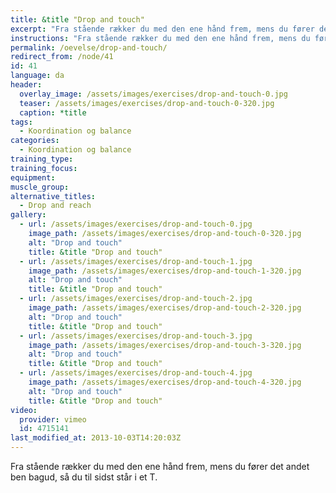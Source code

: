 ```yaml
---
title: &title "Drop and touch"
excerpt: "Fra stående rækker du med den ene hånd frem, mens du fører det andet ben bagud, så du til sidst står i et T."
instructions: "Fra stående rækker du med den ene hånd frem, mens du fører det andet ben bagud, så du til sidst står i et T."
permalink: /oevelse/drop-and-touch/
redirect_from: /node/41
id: 41
language: da
header:
  overlay_image: /assets/images/exercises/drop-and-touch-0.jpg
  teaser: /assets/images/exercises/drop-and-touch-0-320.jpg
  caption: *title
tags:
  - Koordination og balance
categories:
  - Koordination og balance
training_type: 
training_focus: 
equipment:
muscle_group:
alternative_titles:
  - Drop and reach
gallery:
  - url: /assets/images/exercises/drop-and-touch-0.jpg
    image_path: /assets/images/exercises/drop-and-touch-0-320.jpg
    alt: "Drop and touch"
    title: &title "Drop and touch"
  - url: /assets/images/exercises/drop-and-touch-1.jpg
    image_path: /assets/images/exercises/drop-and-touch-1-320.jpg
    alt: "Drop and touch"
    title: &title "Drop and touch"
  - url: /assets/images/exercises/drop-and-touch-2.jpg
    image_path: /assets/images/exercises/drop-and-touch-2-320.jpg
    alt: "Drop and touch"
    title: &title "Drop and touch"
  - url: /assets/images/exercises/drop-and-touch-3.jpg
    image_path: /assets/images/exercises/drop-and-touch-3-320.jpg
    alt: "Drop and touch"
    title: &title "Drop and touch"
  - url: /assets/images/exercises/drop-and-touch-4.jpg
    image_path: /assets/images/exercises/drop-and-touch-4-320.jpg
    alt: "Drop and touch"
    title: &title "Drop and touch"
video:
  provider: vimeo
  id: 4715141
last_modified_at: 2013-10-03T14:20:03Z
---
```


Fra stående rækker du med den ene hånd frem, mens du fører det andet ben bagud, så du til sidst står i et T.
